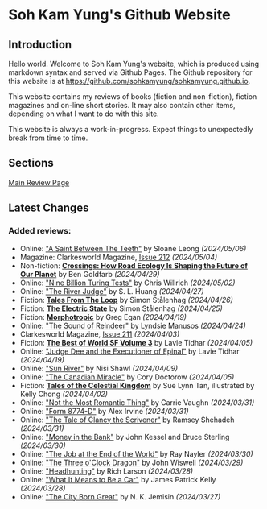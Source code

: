 # Soh Kam Yung's Github Website

## Introduction

Hello world. Welcome to Soh Kam Yung's website, which is produced using markdown syntax and served via Github Pages. The Github repository for this website is at <https://github.com/sohkamyung/sohkamyung.github.io>.

This website contains my reviews of books (fiction and non-fiction), fiction magazines and on-line short stories. It may also contain other items, depending on what I want to do with this site.

This website is always a work-in-progress. Expect things to unexpectedly break from time to time.

## Sections

[Main Review Page](reviews/README.md)

## Latest Changes

### Added reviews:
- Online: ["A Saint Between The Teeth"](reviews/online/2024/20240506-SaintBetweenTeeth.md) by Sloane Leong *(2024/05/06)*
- Magazine: Clarkesworld Magazine, [Issue 212](reviews/magazines/Clarkesworld/20240504-Clarkesworld212.md) *(2024/05/04)*
- Non-fiction: [**Crossings: How Road Ecology Is Shaping the Future of Our Planet**](reviews/nonfiction/2024/20240429-Crossings.md) by Ben Goldfarb *(2024/04/29)*
- Online: ["Nine Billion Turing Tests"](reviews/online/2024/20240502-NineBillionTuringTests.md) by Chris Willrich *(2024/05/02)*
- Online: ["The River Judge"](reviews/online/2024/20240427-RiverJudge.md) by S. L. Huang *(2024/04/27)*
- Fiction: [**Tales From The Loop**](reviews/fiction/2024/20240426-TalesLoop.md) by Simon Stålenhag *(2024/04/26)*
- Fiction: [**The Electric State**](reviews/fiction/2024/20240425-ElectricState.md) by Simon Stålenhag *(2024/04/25)*
- Fiction: [**Morphotropic**](reviews/fiction/2024/20240419-Morphotrophic.md) by Greg Egan *(2024/04/19)*
- Online: ["The Sound of Reindeer"](reviews/online/2024/20240424-SoundReindeer.md) by Lyndsie Manusos *(2024/04/24)*
- Clarkesworld Magazine, [Issue 211](reviews/magazines/Clarkesworld/20240403-Clarkesworld211.md) *(2024/04/03)*
- Fiction: [**The Best of World SF Volume 3**](reviews/fiction/2024/20240405-BestWorldSF3.md) by Lavie Tidhar *(2024/04/05)*
- Online: ["Judge Dee and the Executioner of Epinal"](reviews/online/2024/20240419-JudgeDeeExecutionerEpinal.md) by Lavie Tidhar *(2024/04/19)*
- Online: ["Sun River"](reviews/online/2024/20240409-SunRiver.md) by Nisi Shawl *(2024/04/09)*
- Online: ["The Canadian Miracle"](reviews/online/2024/20240405-CanadianMiracle.md) by Cory Doctorow *(2024/04/05)*
- Fiction: [**Tales of the Celestial Kingdom**](reviews/fiction/2024/20240402-TalesCelestialKingdom.md) by Sue Lynn Tan, illustrated by Kelly Chong *(2024/04/02)*
- Online: ["Not the Most Romantic Thing"](reviews/online/2024/20240331-NotMostRomanticThing.md) by Carrie Vaughn *(2024/03/31)*
- Online: ["Form 8774-D"](reviews/online/2024/20240331-Form8774D.md) by Alex Irvine *(2024/03/31)*
- Online: ["The Tale of Clancy the Scrivener"](reviews/online/2024/20240331-ClancyScrivener.md) by Ramsey Shehadeh *(2024/03/31)*
- Online: ["Money in the Bank"](reviews/online/2024/20240330-MoneyBank.md) by John Kessel and Bruce Sterling *(2024/03/30)*
- Online: ["The Job at the End of the World"](reviews/online/2024/20240330-JobEndWorld.md) by Ray Nayler *(2024/03/30)*
- Online: ["The Three o'Clock Dragon"](reviews/online/2024/20240329-ThreeOClockDragon.md) by John Wiswell *(2024/03/29)*
- Online: ["Headhunting"](reviews/online/2024/20240328-Headhunting.md) by Rich Larson *(2024/03/28)*
- Online: ["What It Means to Be a Car"](reviews/online/2024/20240328-MeansToBeACar.md) by James Patrick Kelly *(2024/03/28)*
- Online: ["The City Born Great"](reviews/online/2024/20240327-CityBornGreat.md) by N. K. Jemisin *(2024/03/27)*
